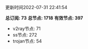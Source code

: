 更新时间2022-07-31 22:41:54

**总订阅: 73**
**总节点: 1718**
**有效节点: 397**
- v2ray节点: 71
- ss节点: 272
- trojan节点: 54
